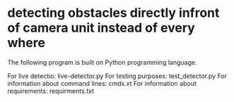 # detecting obstacles directly infront of camera unit instead of every where

The following program is built on Python programming language. 

For live detectio: live-detector.py
For testing purposes: test_detector.py
For information about command lines: cmds.xt
For information about requirements: requirments.txt
